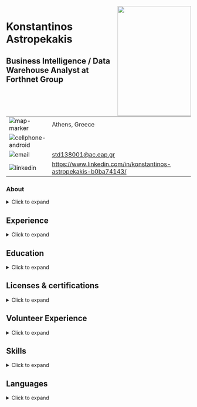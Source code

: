 <img align="right" width="200" height="299" src="https://github.com/std138001/desktop-tutorial/blob/master/profile_photo_scaled.gif">

# Konstantinos Astropekakis
## Business Intelligence / Data Warehouse Analyst at Forthnet Group

| | |
|---|---|
| ![map-marker](https://github.com/std138001/desktop-tutorial/blob/master/map-marker.png) | Athens, Greece |
| ![cellphone-android](https://github.com/std138001/desktop-tutorial/blob/master/cellphone-android.png) | |
| ![email](https://github.com/std138001/desktop-tutorial/blob/master/email.png) | std138001@ac.eap.gr |
| ![linkedin](https://github.com/std138001/desktop-tutorial/blob/master/linkedin.png) | https://www.linkedin.com/in/konstantinos-astropekakis-b0ba74143/ |

### About
<details>
<summary>Click to expand</summary>
Experienced Business Intelligence Analyst with a demonstrated history of working in the telecommunications industry. Skilled in Oracle Database, PL/SQL, MySQL, Sybase, Oracle ODI, BI Publisher and Infoview. Strong research professional. Currenltly studying in a Master of Science - MS focused in Pervasive and Mobile Computing Systems Msc from Hellenic Open University.
</details>


## Experience

<details>
<summary>Click to expand</summary>
  
| Company | Position | Duration |
| --- | --- |--- |
| Forthnet Group | Business Intelligence / Data Warehouse Analyst | Aug 2018 - Present |
| Forthnet Group | 2nd Level Tech Support | Oct 2016 - Aug 2018 |
| Forthnet Group | 1st Level Tech Support | Oct 2013 - Oct 2016 |
| e-fashion.gr | Site Administrator | Jul 2011 - Aug 2012 |
| P.C. Podimatas AudioVisual S.A. | IT Support | Sep 2009 - Jun 2011 |
| Oxygono Live | Site Administrator | Oct 2007 - May 2008 |
| Delta Cucine | Customer Service | Sep 2004 - Aug 2007 |
| OTE Group Inc | Customer Service | Feb 1998 - Mar 2000 |

</details>

## Education
<details>
<summary>Click to expand</summary>
  
| Institution | Department | Course | Level | Duration |
| --- | --- | --- | --- | --- |
| Hellenic Open University | Science & Technology | Pervasive and Mobile Computing Systems Msc | Postgraduate | Oct 2018 - Present |
| Hellenic Open University | Science & Technology | Computer Science | Undergraduate | Oct 2013 - 2018 |

</details>

## Licenses & certifications

<details>
<summary>Click to expand</summary>
  
| Organization | Course | Date of completion |
| --- | --- |--- |  
| Udemy | SQL - MySQL for Data Analytics and Business Intelligence | Jul 2018 |
| Coursera | Crafting Quality Code | Apr 2013 |
| Coursera | Computer Networks | Mar 2013 |
| Coursera | Interactive Programming in Python| Dec 2012 |

</details>

## Volunteer Experience

<details>
<summary>Click to expand</summary>
  
| Organization | Rule | Duration |
| --- | --- | --- |
| Forthnet Group | Forthnet Socail Media Ambassador | Nov 2016 - Present | 

</details>

## Skills

<details>
<summary>Click to expand</summary>

| Skill/Technology/Tool | Category | Level |
| --- | --- | --- |
| Data Analysis | Industry Knowledge | Excellent |
| Mobile Devices | Industry Knowledge | Good |
| Internet Protocol (IP) | Industry Knowledge | Good |
| Wireless Technologies | Industry Knowldege | Good |
| Oracle | Tools & Technologies | Excellent |
| PL/SQL | Tools & Technologies | Very Good |
| MySQL | Tools & Technologies | Very Good |
| Sybase | Tools & Technologies | Very Good |
| BI Publisher | Tools & Technologies | Excellent |
| Oracle Data Integrator | Tools & Technologies | Good |
| XML | Tools & Technologies | Good |
| Python | Tools & Technologies | Good |
| Java | Tools & Technologies | Good |
| Javascript | Tools & Technologies | Good |
| CSS | Tools & Technologies | Fair |
| HTML | Tools & Technologies | Good |
| PHP | Tools & Technologies | Fair |
| Microsoft Office | Tools & Technologies | Very Good |
| Microsoft Visio | Tools & Technologies | Good |
| Microsoft Visual Studio | Tools & Technologies | Good |
| Windows 10 | Operating Systems | Excellent |
| OS X | Operating Systems | Good |
| Linux | Operating Systems | Good |
| iOS | Mobile Operating Systems | Excellent |

</details>

## Languages
<details>
<summary>Click to expand</summary>
 
| Language | Level | Certificate |
| --- | --- | --- |
| Greek | Native | - |
| English | Very Good | First Certificate in English |

</details>
